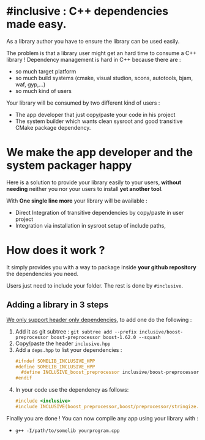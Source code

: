 # \#inclusive : C++ dependencies made easy.
As a library author you have to ensure the library can be used easily. 

The problem is that a library user might get an hard time to consume a C++ library ! Dependency management is hard in C++ because there are :
  - so much target platform
  - so much build systems (cmake, visual studion, scons, autotools, bjam, waf, gyp,...)
  - so much kind of users

Your library will be consumed by two different kind of users :
  - The app developer that just copy/paste your code in his project
  - The system builder which wants clean sysroot and good transitive CMake package dependency.

# We make the app developer and the system packager happy 
Here is a solution to provide your library easily to your users, **without needing** neither you nor your users to install **yet another tool**.

With **One single line more** your library will be available :

  - Direct Integration of transitive dependencies by copy/paste in user project
  - Integration via installation in sysroot setup of include paths, 

# How does it work ?
It simply provides you with a way to package inside **your github repository** the dependencies you need. 

Users just need to include your folder. The rest is done by `#inclusive`.

## Adding a library in 3 steps
[We only support header only dependencies](doc/rationale/WHY_HEADER_ONLY.md), to add one do the following : 

  1. Add it as git subtree : `git subtree add --prefix inclusive/boost-preprocessor boost-preprocessor boost-1.62.0 --squash`
  2. Copy/paste the header `inclusive.hpp`
  3. Add a `deps.hpp` to list your dependencies :
      ```cpp
      #ifndef SOMELIB_INCLUSIVE_HPP
      #define SOMELIB_INCLUSIVE_HPP
        #define INCLUSIVE_boost_preprocessor inclusive/boost-preprocessor/include
      #endif
      ```
  3. In your code use the dependency as follows: 
      ```cpp
      #include <inclusive>
      #include INCLUSIVE(boost_preprocessor,boost/preprocessor/stringize.hpp)
      ```

Finally you are done ! You can now compile any app using your library with : 
  * `g++ -I/path/to/somelib yourprogram.cpp`
